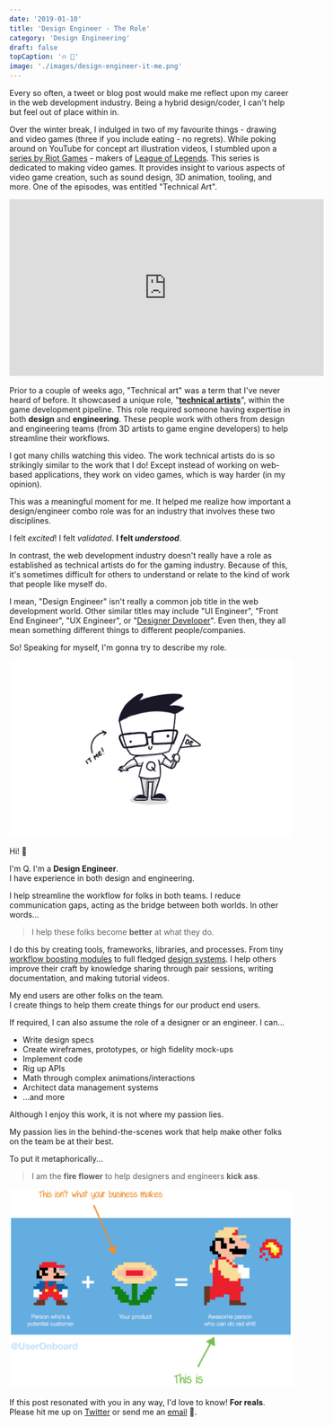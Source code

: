```yaml
---
date: '2019-01-10'
title: 'Design Engineer - The Role'
category: 'Design Engineering'
draft: false
topCaption: '🔥 🌷'
image: './images/design-engineer-it-me.png'
---
```


Every so often, a tweet or blog post would make me reflect upon my career in the web development industry. Being a hybrid design/coder, I can't help but feel out of place within in.

Over the winter break, I indulged in two of my favourite things - drawing and video games (three if you include eating - no regrets). While poking around on YouTube for concept art illustration videos, I stumbled upon a [series by Riot Games](https://www.youtube.com/watch?v=RqRoXLLwJ8g&list=PL42m9XiTqPHJdJuVXO6Vf5ta5D07peiVx) - makers of [League of Legends](https://play.na.leagueoflegends.com/en_US). This series is dedicated to making video games. It provides insight to various aspects of video game creation, such as sound design, 3D animation, tooling, and more. One of the episodes, was entitled "Technical Art".

<iframe width="560" height="315" src="https://www.youtube.com/embed/kr7XYXMM7-U" frameborder="0" allow="accelerometer; autoplay; encrypted-media; gyroscope; picture-in-picture" allowfullscreen></iframe>

Prior to a couple of weeks ago, "Technical art" was a term that I've never heard of before. It showcased a unique role, "[**technical artists**](https://www.youtube.com/results?search_query=technical+artists)", within the game development pipeline. This role required someone having expertise in both **design** and **engineering**. These people work with others from design and engineering teams (from 3D artists to game engine developers) to help streamline their workflows.

I got many chills watching this video. The work technical artists do is so strikingly similar to the work that I do! Except instead of working on web-based applications, they work on video games, which is way harder (in my opinion).

This was a meaningful moment for me. It helped me realize how important a design/engineer combo role was for an industry that involves these two disciplines.

I felt _excited_! I felt _validated_. **I felt _understood_**.

In contrast, the web development industry doesn't really have a role as established as technical artists do for the gaming industry. Because of this, it's sometimes difficult for others to understand or relate to the kind of work that people like myself do.

I mean, "Design Engineer" isn't really a common job title in the web development world. Other similar titles may include "UI Engineer", "Front End Engineer", "UX Engineer", or "[Designer Developer](https://medium.com/@katherinemartinez/the-unicorn-hybrid-designer-developer-5e89607d5fe0)". Even then, they all mean something different things to different people/companies.

So! Speaking for myself, I'm gonna try to describe my role.

![It Me! Design Engineer](./images/design-engineer-it-me.png)

Hi! 👋

I'm Q. I'm a **Design Engineer**.<br />
I have experience in both design and engineering.

I help streamline the workflow for folks in both teams. I reduce communication gaps, acting as the bridge between both worlds. In other words...

> I help these folks become **better** at what they do.

I do this by creating tools, frameworks, libraries, and processes. From tiny [workflow boosting modules](https://github.com/helpscout/prestart) to full fledged [design systems](https://github.com/helpscout/hsds-react). I help others improve their craft by knowledge sharing through pair sessions, writing documentation, and making tutorial videos.

My end users are other folks on the team.<br />
I create things to help them create things for our product end users.

If required, I can also assume the role of a designer or an engineer. I can...

- Write design specs
- Create wireframes, prototypes, or high fidelity mock-ups
- Implement code
- Rig up APIs
- Math through complex animations/interactions
- Architect data management systems
- ...and more

Although I enjoy this work, it is not where my passion lies.

My passion lies in the behind-the-scenes work that help make other folks on the team be at their best.

To put it metaphorically...

> I am the **fire flower** to help designers and engineers **kick ass**.

![Amazing Mario + Fireflower metaphor by User Onboard](./images/mario-fireflower-useronboard.png "Reference to this amazing illustration by <a href='https://www.useronboard.com/'>User Onboard</a>.")

If this post resonated with you in any way, I'd love to know! **For reals**.<br />
Please hit me up on [Twitter](https://twitter.com/itsjonq) or send me an [email](/contact) 🤗.
